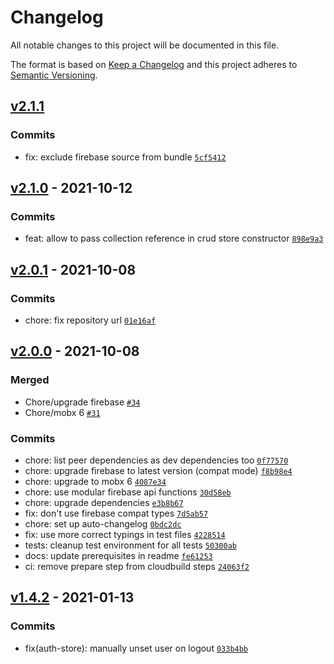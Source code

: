 # Changelog

All notable changes to this project will be documented in this file.

The format is based on [Keep a Changelog](https://keepachangelog.com/en/1.0.0/)
and this project adheres to [Semantic Versioning](https://semver.org/spec/v2.0.0.html).

## [v2.1.1](https://github.com/thdk/firestorable/compare/v2.1.0...v2.1.1)

### Commits

- fix: exclude firebase source from bundle [`5cf5412`](https://github.com/thdk/firestorable/commit/5cf541279abf94e4564efd215234ec1a15bfd821)

## [v2.1.0](https://github.com/thdk/firestorable/compare/v2.0.1...v2.1.0) - 2021-10-12

### Commits

- feat: allow to pass collection reference in crud store constructor [`898e9a3`](https://github.com/thdk/firestorable/commit/898e9a31179012cc7c661f02d6981cade4034574)

## [v2.0.1](https://github.com/thdk/firestorable/compare/v2.0.0...v2.0.1) - 2021-10-08

### Commits

- chore: fix repository url [`01e16af`](https://github.com/thdk/firestorable/commit/01e16af242b50ca2452875d281b37ae6293f49e2)

## [v2.0.0](https://github.com/thdk/firestorable/compare/v1.4.2...v2.0.0) - 2021-10-08

### Merged

- Chore/upgrade firebase [`#34`](https://github.com/thdk/firestorable/pull/34)
- Chore/mobx 6 [`#31`](https://github.com/thdk/firestorable/pull/31)

### Commits

- chore: list peer dependencies as dev dependencies too [`0f77570`](https://github.com/thdk/firestorable/commit/0f77570a485681e62440764f9ee9d17c80252594)
- chore: upgrade firebase to latest version (compat mode) [`f8b98e4`](https://github.com/thdk/firestorable/commit/f8b98e4179a687694af941310acb94cfdb82fff7)
- chore: upgrade to mobx 6 [`4087e34`](https://github.com/thdk/firestorable/commit/4087e3495cbeaabd008149934ae62c2780ccf1e5)
- chore: use modular firebase api functions [`30d58eb`](https://github.com/thdk/firestorable/commit/30d58eb3466396e01f77aeb995029cc37f01b8bc)
- chore: upgrade dependencies [`e3b8b67`](https://github.com/thdk/firestorable/commit/e3b8b67587ecc44e926c4468e635e757d39b058c)
- fix: don't use firebase compat types [`7d5ab57`](https://github.com/thdk/firestorable/commit/7d5ab5747355ee806d5d8838a04d98f3590b6956)
- chore: set up auto-changelog [`0bdc2dc`](https://github.com/thdk/firestorable/commit/0bdc2dca8bd41388a6572795fe13eaad3c264300)
- fix: use more correct typings in test files [`4228514`](https://github.com/thdk/firestorable/commit/422851436490c4606f28551db818e8ab6a472181)
- tests: cleanup test environment for all tests [`50300ab`](https://github.com/thdk/firestorable/commit/50300ab6237561e71c806b6634f5c291252ed33a)
- docs: update prerequisites in readme [`fe61253`](https://github.com/thdk/firestorable/commit/fe61253f9cb5777b79033ed0115916582382eb10)
- ci: remove prepare step from cloudbuild steps [`24063f2`](https://github.com/thdk/firestorable/commit/24063f21daf60e21e89cf23d5f869d33a7651fe8)

## [v1.4.2](https://github.com/thdk/firestorable/compare/v1.4.1...v1.4.2) - 2021-01-13

### Commits

- fix(auth-store): manually unset user on logout [`033b4bb`](https://github.com/thdk/firestorable/commit/033b4bbed33d9638b8d814df7d8eb865370e39cc)
